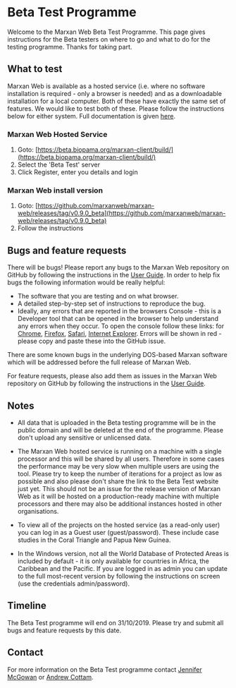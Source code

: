 # Beta Test Programme
Welcome to the Marxan Web Beta Test Programme. This page gives instructions for the Beta testers on where to go and what to do for the testing programme. Thanks for taking part.

## What to test
Marxan Web is available as a hosted service (i.e. where no software installation is required - only a browser is needed) and as a downloadable installation for a local computer. Both of these have exactly the same set of features. We would like to test both of these. Please follow the instructions below for either system. Full documentation is given [here](/index.html.md).  

### Marxan Web Hosted Service
1. Goto: [https://beta.biopama.org/marxan-client/build/](https://beta.biopama.org/marxan-client/build/)
1. Select the 'Beta Test' server
1. Click Register, enter you details and login  

### Marxan Web install version
1. Goto: [https://github.com/marxanweb/marxan-web/releases/tag/v0.9.0_beta](https://github.com/marxanweb/marxan-web/releases/tag/v0.9.0_beta)
1. Follow the instructions  

## Bugs and feature requests
There will be bugs! Please report any bugs to the Marxan Web repository on GitHub by following the instructions in the [User Guide](user.html#providing-feedback). In order to help fix bugs the following information would be really helpful:

- The software that you are testing and on what browser.  
- A detailed step-by-step set of instructions to reproduce the bug.  
- Ideally, any errors that are reported in the browsers Console - this is a Developer tool that can be opened in the browser to help understand any errors when they occur. To open the console follow these links: for [Chrome](https://developers.google.com/web/tools/chrome-devtools/open#chrome), [Firefox](https://developer.mozilla.org/en-US/docs/Tools/Web_Console/Opening_the_Web_Console), [Safari](https://support.apple.com/en-gb/guide/safari/sfri20948/mac), [Internet Explorer](https://msdn.microsoft.com/en-us/data/gg589530(v=vs.71)). Errors will be shown in red - please copy and paste these into the GitHub issue.  

There are some known bugs in the underlying DOS-based Marxan software which will be addressed before the full release of Marxan Web.  

For feature requests, please also add them as issues in the Marxan Web repository on GitHub by following the instructions in the [User Guide](user.html#providing-feedback).

## Notes 
- All data that is uploaded in the Beta testing programme will be in the public domain and will be deleted at the end of the programme. Please don't upload any sensitive or unlicensed data.  

- The Marxan Web hosted service is running on a machine with a single processor and this will be shared by all users. Therefore in some cases the performance may be very slow when multiple users are using the tool. Please try to keep the number of iterations for a project as low as possible and also please don't share the link to the Beta Test website just yet. This should not be an issue for the release version of Marxan Web as it will be hosted on a production-ready machine with multiple processors and there may also be additional instances hosted in other organisations.  

- To view all of the projects on the hosted service (as a read-only user) you can log in as a Guest user (guest/password). These include case studies in the Coral Triangle and Papua New Guinea.  

- In the Windows version, not all the World Database of Protected Areas is included by default - it is only available for countries in Africa, the Caribbean and the Pacific. If you are logged in as admin you can update to the full most-recent version by following the instructions on screen (use the credentials admin/password).    

## Timeline
The Beta Test programme will end on 31/10/2019. Please try and submit all bugs and feature requests by this date.  

## Contact  
For more information on the Beta Test programme contact [Jennifer McGowan](mailto:j.mcgowan@uq.edu.au) or [Andrew Cottam](mailto:andrew.cottam@ec.europa.eu).
